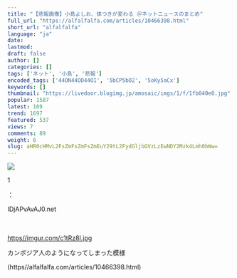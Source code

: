 ```yaml
---
title: "【悲報画像】小島よしお、体つきが変わる ＠ネットニュースのまとめ"
full_url: "https://alfalfalfa.com/articles/10466398.html"
short_url: "alfalfalfa"
language: "ja"
date: 
lastmod: 
draft: false
author: []
categories: []
tags: ['ネット', '小島', '悲報']
encoded_tags: ['44ON44OD44OI', '5bCP5bO2', '5oKy5aCx']
keywords: []
thumbnail: "https://livedoor.blogimg.jp/amosaic/imgs/1/f/1fb040e0.jpg"
popular: 1587
latest: 169
trend: 1697
featured: 537
views: 7
comments: 89
weight: 6
slug: aHR0cHMvL2FsZmFsZmFsZmEuY29tL2FydGljbGVzLzEwNDY2Mzk4Lmh0bWw=
---
```


![](https://livedoor.blogimg.jp/amosaic/imgs/1/f/1fb040e0.jpg)

<div><p class='res_info'><p class='res_num'>1</p>：<p class='res_name'></p><p class='res_matome'><p class='res_id'>IDjAPvAvAJ0.net</p></p></p><br> <br><a href='https//imgur.com/c1tRz8I.jpg' target='_blank' rel='nofollow'>https//imgur.com/c1tRz8I.jpg</a><p>カンボジア人のようになってしまった模様</p></div>

(https//alfalfalfa.com/articles/10466398.html)
